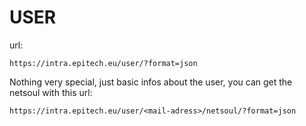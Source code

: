 # USER

url:
````
https://intra.epitech.eu/user/?format=json
````
Nothing very special, just basic infos about the user, you can get the netsoul with this url:

````
https://intra.epitech.eu/user/<mail-adress>/netsoul/?format=json
````